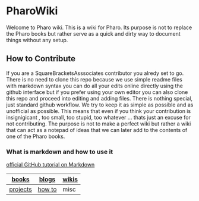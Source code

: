 # PharoWiki
Welcome to Pharo wiki. This is a wiki for Pharo. Its purpose is not to replace the Pharo books but rather serve as a quick and dirty way to document things without any setup. 

## How to Contribute
If you are a SquareBracketsAsssociates contributor you alredy set to go. There is no need to clone this repo because we use simple readme files with markdown syntax you can do all your edits online directly using the github interface but if you prefer using your own editor you can also clone this repo and proceed into editing and adding files. There is nothing special, just standard github workflow. We try to keep it as simple as possible and as unofficial as possible. This means that even if you think your contribution is insignigicant , too small, too stupid, too whatever ... thats just an excuse for not contributing. The purpose is not to make a perfect wiki but rather a wiki that can act as a notepad of ideas that we can later add to the contents of one of the Pharo books.

### What is markdown and how to use it

[official GitHub tutorial on Markdown](https://guides.github.com/features/mastering-markdown/)

|[books](https://github.com/SquareBracketAssociates/PharoWiki/blob/master/contents/bookss.md)   |[blogs](https://github.com/SquareBracketAssociates/PharoWiki/blob/master/contents/blogs.md)|[wikis](https://github.com/SquareBracketAssociates/PharoWiki/blob/master/contents/wikis.md)|
|--------|--------|-----|
|[projects](https://github.com/SquareBracketAssociates/PharoWiki/blob/master/contents/projects.md)|[how to]((https://github.com/SquareBracketAssociates/PharoWiki/blob/master/contents/howto.md))|misc |




